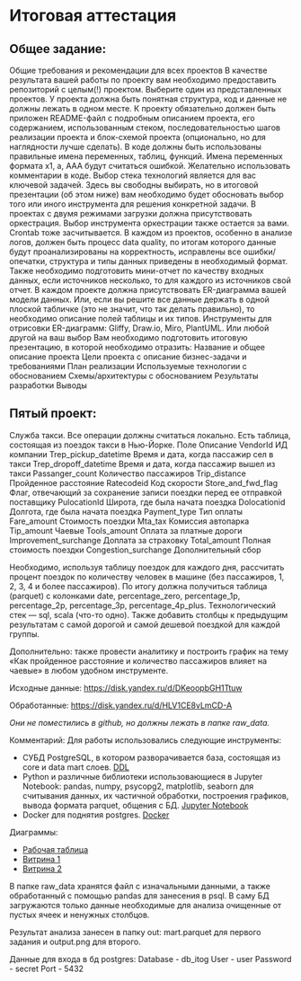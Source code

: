 # Итоговая аттестация

## Общее задание:
Общие требования и рекомендации для всех проектов
В качестве результата вашей работы по проекту вам необходимо предоставить репозиторий с целым(!) проектом. Выберите один из представленных проектов.
У проекта должна быть понятная структура, код и данные не должны лежать в одном месте.
К проекту обязательно должен быть приложен README-файл с подробным описанием проекта, его содержанием, использованным стеком, последовательностью шагов реализации проекта и блок-схемой проекта (опционально, но для наглядности лучше сделать).
В коде должны быть использованы правильные имена переменных, таблиц, функций. Имена переменных формата x1, a, AAA будут считаться ошибкой.
Желательно использовать комментарии в коде.
Выбор стека технологий является для вас ключевой задачей. Здесь вы свободны выбирать, но в итоговой презентации (об этом ниже) вам необходимо будет обосновать выбор того или иного инструмента для решения конкретной задачи.
В проектах с двумя режимами загрузки должна присутствовать оркестрация. Выбор инструмента оркестрации также остается за вами. Crontab тоже засчитывается.
В каждом из проектов, особенно в анализе логов, должен быть процесс data quality, по итогам которого данные будут проанализированы на корректность, исправлены все ошибки/опечатки, структура и типы данных приведены в необходимый формат. Также необходимо подготовить мини-отчет по качеству входных данных, если источников несколько, то для каждого из источников свой отчет.
В каждом проекте должна присутствовать ER-диаграмма вашей модели данных. Или, если вы решите все данные держать в одной плоской табличке (это не значит, что так делать правильно), то необходимо описание полей таблицы и их типов. Инструменты для отрисовки ER-диаграмм:
Gliffy, Draw.io, Miro, PlantUML.
Или любой другой на ваш выбор 
Вам необходимо подготовить итоговую презентацию, в которой необходимо отразить:
Название и общее описание проекта
Цели проекта с описание бизнес-задачи и требованиями
План реализации
Используемые технологии с обоснованием
Схемы/архитектуры с обоснованием 
Результаты разработки
Выводы

## Пятый проект:
Служба такси.
Все операции должны считаться локально.
Есть таблица, состоящая из поездок такси в Нью-Йорке.
Поле					Описание
VendorId				ИД компании
Trep_pickup_datetime	Время и дата, когда пассажир сел в такси
Trep_dropoff_datetime	Время и дата, когда пассажир вышел из такси
Passanger_count			Количество пассажиров
Trip_distance			Пройденное расстояние
Ratecodeid				Код скорости
Store_and_fwd_flag		Флаг, отвечающий за сохранение записи поездки перед ее отправкой поставщику
PulocationId			Широта, где была начата поездка
Dolocationid			Долгота, где была начата поездка
Payment_type			Тип оплаты
Fare_amount				Стоимость поездки
Mta_tax					Комиссия автопарка
Tip_amount				Чаевые
Tools_amount			Оплата за платные дороги
Improvement_surchange	Доплата за страховку
Total_amount			Полная стоимость поездки
Congestion_surchange	Дополнительный сбор 

Необходимо, используя таблицу поездок для каждого дня, рассчитать процент поездок по количеству человек в машине (без пассажиров, 1, 2, 3, 4 и более пассажиров). По итогу должна получиться таблица (parquet) с колонками date, percentage_zero, percentage_1p, percentage_2p, percentage_3p, percentage_4p_plus. Технологический стек — sql, scala (что-то одно). 
Также добавить столбцы к предыдущим результатам с самой дорогой и самой дешевой поездкой для каждой группы.

Дополнительно: также провести аналитику и построить график на тему «Как пройденное расстояние и количество пассажиров влияет на чаевые» в любом удобном инструменте.


Исходные данные:
https://disk.yandex.ru/d/DKeoopbGH1Ttuw

Обработанные:
https://disk.yandex.ru/d/HLV1CE8vLmCD-A

*Они не поместились в github, но должны лежать в папке raw_data.*

Комментарий:
Для работы использовались следующие инструменты:
 - СУБД PostgreSQL, в котором разворачивается база, состоящая из core и data mart слоев.
	[DDL](psql/DDL.sql)
 - Python и различные библиотеки использовающиеся в Jupyter Notebook: pandas, numpy, psycopg2, matplotlib, seaborn для считывания данных, их частичной обработки, построения графиков, вывода формата parquet, общения с БД.
	[Jupyter Notebook](scripts.ipynb)
 - Docker для поднятия postgres. 
	[Docker](docker-compose.yml)
	
Диаграммы:
 -  [Рабочая таблица](ER-diagrams/core.png)
 -  [Витрина 1](ER-diagrams/mart_1.png)
 -  [Витрина 2](ER-diagrams/mart_2.png)
  
В папке raw_data хранятся файл с изначальными данными, а также обработанный с помощью pandas для занесения в psql.
В саму БД загружаются только данные необходимые для анализа очищенные от пустых ячеек и ненужных столбцов.

Результат анализа занесен в папку out: mart.parquet для первого задания и output.png для второго.

Данные для входа в бд postgres:
 Database - db_itog
 User - user
 Password - secret
 Port - 5432